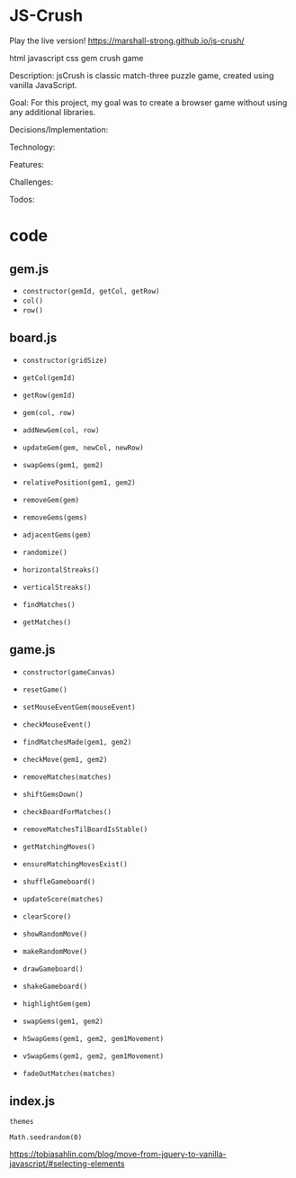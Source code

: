 # JS-Crush

Play the live version!
https://marshall-strong.github.io/js-crush/

html javascript css gem crush game

Description:
jsCrush is classic match-three puzzle game, created using vanilla JavaScript.

Goal:
For this project, my goal was to create a browser game without using any additional libraries.

Decisions/Implementation:

Technology:

Features:

Challenges:

Todos:

# code

## gem.js

- `constructor(gemId, getCol, getRow)`
- `col()`
- `row()`

## board.js

- `constructor(gridSize)`

- `getCol(gemId)`
- `getRow(gemId)`
- `gem(col, row)`

- `addNewGem(col, row)`

- `updateGem(gem, newCol, newRow)`

- `swapGems(gem1, gem2)`

- `relativePosition(gem1, gem2)`

- `removeGem(gem)`
- `removeGems(gems)`

- `adjacentGems(gem)`

- `randomize()`

- `horizontalStreaks()`
- `verticalStreaks()`
- `findMatches()`
- `getMatches()`

## game.js

- `constructor(gameCanvas)`

- `resetGame()`

- `setMouseEventGem(mouseEvent)`
- `checkMouseEvent()`

- `findMatchesMade(gem1, gem2)`
- `checkMove(gem1, gem2)`

- `removeMatches(matches)`
- `shiftGemsDown()`
- `checkBoardForMatches()`
- `removeMatchesTilBoardIsStable()`
- `getMatchingMoves()`
- `ensureMatchingMovesExist()`
- `shuffleGameboard()`

- `updateScore(matches)`
- `clearScore()`

- `showRandomMove()`
- `makeRandomMove()`

- `drawGameboard()`
- `shakeGameboard()`
- `highlightGem(gem)`
- `swapGems(gem1, gem2)`
- `hSwapGems(gem1, gem2, gem1Movement)`
- `vSwapGems(gem1, gem2, gem1Movement)`
- `fadeOutMatches(matches)`

## index.js

`themes`

`Math.seedrandom(0)`

https://tobiasahlin.com/blog/move-from-jquery-to-vanilla-javascript/#selecting-elements
